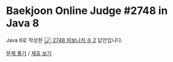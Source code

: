 # Baekjoon Online Judge #2748 in Java 8
Java 8로 작성한 [<img src="https://static.solved.ac/tier_small/5.svg" height="20" align="center">
2748 피보나치 수 2](https://www.acmicpc.net/problem/2748) 답안입니다.

[문제 풀기](https://www.acmicpc.net/problem/2748) /
[제출 보기](https://www.acmicpc.net/source/86863309)
